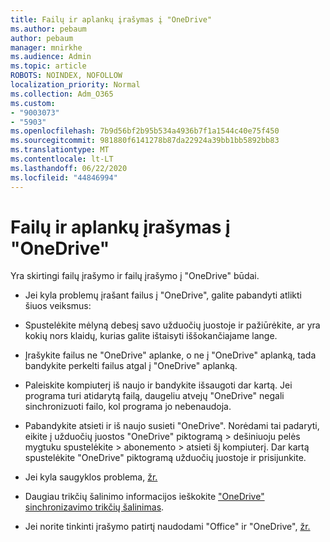 ```yaml
---
title: Failų ir aplankų įrašymas į "OneDrive"
ms.author: pebaum
author: pebaum
manager: mnirkhe
ms.audience: Admin
ms.topic: article
ROBOTS: NOINDEX, NOFOLLOW
localization_priority: Normal
ms.collection: Adm_O365
ms.custom:
- "9003073"
- "5903"
ms.openlocfilehash: 7b9d56bf2b95b534a4936b7f1a1544c40e75f450
ms.sourcegitcommit: 981880f6141278b87da22924a39bb1bb5892bb83
ms.translationtype: MT
ms.contentlocale: lt-LT
ms.lasthandoff: 06/22/2020
ms.locfileid: "44846994"
---
```

# <a name="saving-files-and-folders-to-onedrive"></a>Failų ir aplankų įrašymas į "OneDrive"

Yra skirtingi failų įrašymo ir failų įrašymo į "OneDrive" būdai.

- Jei kyla problemų įrašant failus į "OneDrive", galite pabandyti atlikti šiuos veiksmus:

- Spustelėkite mėlyną debesį savo užduočių juostoje ir pažiūrėkite, ar yra kokių nors klaidų, kurias galite ištaisyti iššokančiajame lange.
- Įrašykite failus ne "OneDrive" aplanke, o ne į "OneDrive" aplanką, tada bandykite perkelti failus atgal į "OneDrive" aplanką.
- Paleiskite kompiuterį iš naujo ir bandykite išsaugoti dar kartą. Jei programa turi atidarytą failą, daugeliu atvejų "OneDrive" negali sinchronizuoti failo, kol programa jo nebenaudoja.
- Pabandykite atsieti ir iš naujo susieti "OneDrive". Norėdami tai padaryti, eikite į užduočių juostos "OneDrive" piktogramą > dešiniuoju pelės mygtuku spustelėkite > abonemento > atsieti šį kompiuterį. Dar kartą spustelėkite "OneDrive" piktogramą užduočių juostoje ir prisijunkite.
- Jei kyla saugyklos problema, [žr.](https://support.microsoft.com/office/31519161-059c-4764-b6f8-f5cd29f7fe68)
- Daugiau trikčių šalinimo informacijos ieškokite ["OneDrive" sinchronizavimo trikčių šalinimas](https://docs.microsoft.com/alchemyinsights/fix-onedrive-sync-issues).  
- Jei norite tinkinti įrašymo patirtį naudodami "Office" ir "OneDrive", [žr.](https://support.microsoft.com/office/786200a7-f5f2-4d26-a3ae-b78c60dd5d3b)
